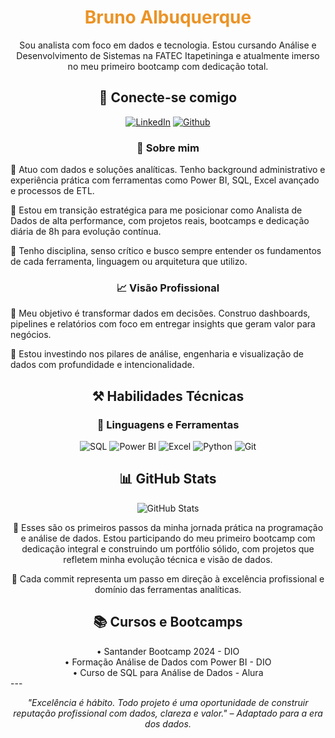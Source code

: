 <h1 align="center" style="color: #EB9326">Bruno Albuquerque</h1>
<p align="center">Sou analista com foco em dados e tecnologia. Estou cursando Análise e Desenvolvimento de Sistemas na FATEC Itapetininga e atualmente imerso no meu primeiro bootcamp com dedicação total.</p>

<h2 align="center">🔌 Conecte-se comigo</h2>

<div align="center">

[![LinkedIn](https://img.shields.io/badge/LinkedIn-0077B5?style=for-the-badge&logo=linkedin&logoColor=white)](https://www.linkedin.com/in/bruno-albuquerque-b00812191/)
[![Github](https://img.shields.io/badge/Github-000?style=for-the-badge&logo=Github&logoColor=white)](https://github.com/BrunoAlbuquerqu3)
  
</div>

<h3 align="center">🧠 Sobre mim</h3>

<p>
🔹 Atuo com dados e soluções analíticas. Tenho background administrativo e experiência prática com ferramentas como Power BI, SQL, Excel avançado e processos de ETL.
</p>

<p>
🔹 Estou em transição estratégica para me posicionar como Analista de Dados de alta performance, com projetos reais, bootcamps e dedicação diária de 8h para evolução contínua.
</p>

<p>
🔹 Tenho disciplina, senso crítico e busco sempre entender os fundamentos de cada ferramenta, linguagem ou arquitetura que utilizo.
</p>

<h3 align="center">📈 Visão Profissional</h3>

<p>
🎯 Meu objetivo é transformar dados em decisões. Construo dashboards, pipelines e relatórios com foco em entregar insights que geram valor para negócios.
</p>

<p>
🚀 Estou investindo nos pilares de análise, engenharia e visualização de dados com profundidade e intencionalidade.
</p>

<h2 align="center">⚒️ Habilidades Técnicas</h2>

<h3 align="center">🧩 Linguagens e Ferramentas</h3>
<div align="center">

![SQL](https://img.shields.io/badge/SQL-336791?style=for-the-badge&logo=postgresql&logoColor=white)
![Power BI](https://img.shields.io/badge/Power_BI-F2C811?style=for-the-badge&logo=powerbi&logoColor=black)
![Excel](https://img.shields.io/badge/Excel-217346?style=for-the-badge&logo=microsoft-excel&logoColor=white)
![Python](https://img.shields.io/badge/Python-3670A0?style=for-the-badge&logo=python&logoColor=ffdd54)
![Git](https://img.shields.io/badge/Git-F05032?style=for-the-badge&logo=git&logoColor=white)

</div>

<h2 align="center">📊 GitHub Stats</h2>
<div align="center">

![GitHub Stats](https://github-readme-stats.vercel.app/api?username=BrunoAlbuquerqu3&show_icons=true&theme=default)

</div>

<p align="center">
🔹 Esses são os primeiros passos da minha jornada prática na programação e análise de dados. Estou participando do meu primeiro bootcamp com dedicação integral e construindo um portfólio sólido, com projetos que refletem minha evolução técnica e visão de dados.
</p>

<p align="center">
🎯 Cada commit representa um passo em direção à excelência profissional e domínio das ferramentas analíticas.
</p>

<h2 align="center">📚 Cursos e Bootcamps</h2>

<div align="center">
• Santander Bootcamp 2024 - DIO<br>
• Formação Análise de Dados com Power BI - DIO<br>
• Curso de SQL para Análise de Dados - Alura
</div>
---

<p align="center">
<em>"Excelência é hábito. Todo projeto é uma oportunidade de construir reputação profissional com dados, clareza e valor." – Adaptado para a era dos dados.</em>
</p>
